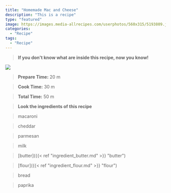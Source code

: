 ```yaml
---
title: "Homemade Mac and Cheese"
description: "This is a recipe"
type: "featured"
image: https://images.media-allrecipes.com/userphotos/560x315/5193809.jpg
categories: 
  - "Recipe"
tags: 
  - "Recipe"
---
```



>**If you don't know what are inside this recipe, now you know!**

![](../images/Recipes-Banner.jpg)
> **Prepare Time:** 20 m


> **Cook Time:** 30 m


> **Total Time:** 50 m

> **Look the ingredients of this recipe**

> macaroni

> cheddar

> parmesan

> milk

> [butter]({{< ref "ingredient_butter.md" >}} "butter")

> [flour]({{< ref "ingredient_flour.md" >}} "flour")

> bread

> paprika

